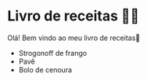 # Livro de receitas :man_cook:

Olá! Bem vindo ao meu livro de receitas:wave:

- Strogonoff de frango
- Pavê
- Bolo de cenoura